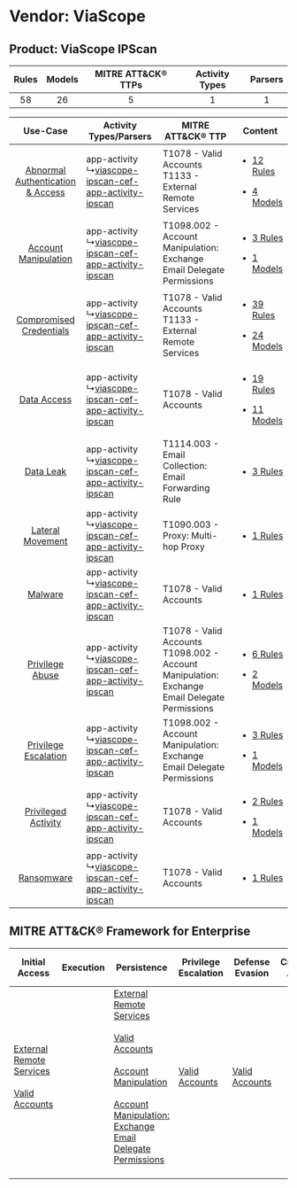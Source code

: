 Vendor: ViaScope
================
Product: ViaScope IPScan
------------------------
| Rules | Models | MITRE ATT&CK® TTPs | Activity Types | Parsers |
|:-----:|:------:|:------------------:|:--------------:|:-------:|
|  58   |   26   |         5          |       1        |    1    |

|    Use-Case    | Activity Types/Parsers    | MITRE ATT&CK® TTP    | Content    |
|:----:| ---- | ---- | ---- |
| [Abnormal Authentication & Access](../../../UseCases/uc_abnormal_authentication_&_access.md) |  app-activity<br> ↳[viascope-ipscan-cef-app-activity-ipscan](Ps/pC_viascopeipscancefappactivityipscan.md)<br> | T1078 - Valid Accounts<br>T1133 - External Remote Services<br>    | [<ul><li>12 Rules</li></ul><ul><li>4 Models</li></ul>](RM/r_m_viascope_viascope_ipscan_Abnormal_Authentication_&_Access.md) |
|    [Account Manipulation](../../../UseCases/uc_account_manipulation.md)    |  app-activity<br> ↳[viascope-ipscan-cef-app-activity-ipscan](Ps/pC_viascopeipscancefappactivityipscan.md)<br> | T1098.002 - Account Manipulation: Exchange Email Delegate Permissions<br>    | [<ul><li>3 Rules</li></ul><ul><li>1 Models</li></ul>](RM/r_m_viascope_viascope_ipscan_Account_Manipulation.md)    |
|          [Compromised Credentials](../../../UseCases/uc_compromised_credentials.md)          |  app-activity<br> ↳[viascope-ipscan-cef-app-activity-ipscan](Ps/pC_viascopeipscancefappactivityipscan.md)<br> | T1078 - Valid Accounts<br>T1133 - External Remote Services<br>    | [<ul><li>39 Rules</li></ul><ul><li>24 Models</li></ul>](RM/r_m_viascope_viascope_ipscan_Compromised_Credentials.md)         |
|    [Data Access](../../../UseCases/uc_data_access.md)    |  app-activity<br> ↳[viascope-ipscan-cef-app-activity-ipscan](Ps/pC_viascopeipscancefappactivityipscan.md)<br> | T1078 - Valid Accounts<br>    | [<ul><li>19 Rules</li></ul><ul><li>11 Models</li></ul>](RM/r_m_viascope_viascope_ipscan_Data_Access.md)    |
|    [Data Leak](../../../UseCases/uc_data_leak.md)    |  app-activity<br> ↳[viascope-ipscan-cef-app-activity-ipscan](Ps/pC_viascopeipscancefappactivityipscan.md)<br> | T1114.003 - Email Collection: Email Forwarding Rule<br>    | [<ul><li>3 Rules</li></ul>](RM/r_m_viascope_viascope_ipscan_Data_Leak.md)    |
|    [Lateral Movement](../../../UseCases/uc_lateral_movement.md)    |  app-activity<br> ↳[viascope-ipscan-cef-app-activity-ipscan](Ps/pC_viascopeipscancefappactivityipscan.md)<br> | T1090.003 - Proxy: Multi-hop Proxy<br>    | [<ul><li>1 Rules</li></ul>](RM/r_m_viascope_viascope_ipscan_Lateral_Movement.md)    |
|    [Malware](../../../UseCases/uc_malware.md)    |  app-activity<br> ↳[viascope-ipscan-cef-app-activity-ipscan](Ps/pC_viascopeipscancefappactivityipscan.md)<br> | T1078 - Valid Accounts<br>    | [<ul><li>1 Rules</li></ul>](RM/r_m_viascope_viascope_ipscan_Malware.md)    |
|    [Privilege Abuse](../../../UseCases/uc_privilege_abuse.md)    |  app-activity<br> ↳[viascope-ipscan-cef-app-activity-ipscan](Ps/pC_viascopeipscancefappactivityipscan.md)<br> | T1078 - Valid Accounts<br>T1098.002 - Account Manipulation: Exchange Email Delegate Permissions<br> | [<ul><li>6 Rules</li></ul><ul><li>2 Models</li></ul>](RM/r_m_viascope_viascope_ipscan_Privilege_Abuse.md)    |
|    [Privilege Escalation](../../../UseCases/uc_privilege_escalation.md)    |  app-activity<br> ↳[viascope-ipscan-cef-app-activity-ipscan](Ps/pC_viascopeipscancefappactivityipscan.md)<br> | T1098.002 - Account Manipulation: Exchange Email Delegate Permissions<br>    | [<ul><li>3 Rules</li></ul><ul><li>1 Models</li></ul>](RM/r_m_viascope_viascope_ipscan_Privilege_Escalation.md)    |
|    [Privileged Activity](../../../UseCases/uc_privileged_activity.md)    |  app-activity<br> ↳[viascope-ipscan-cef-app-activity-ipscan](Ps/pC_viascopeipscancefappactivityipscan.md)<br> | T1078 - Valid Accounts<br>    | [<ul><li>2 Rules</li></ul><ul><li>1 Models</li></ul>](RM/r_m_viascope_viascope_ipscan_Privileged_Activity.md)    |
|    [Ransomware](../../../UseCases/uc_ransomware.md)    |  app-activity<br> ↳[viascope-ipscan-cef-app-activity-ipscan](Ps/pC_viascopeipscancefappactivityipscan.md)<br> | T1078 - Valid Accounts<br>    | [<ul><li>1 Rules</li></ul>](RM/r_m_viascope_viascope_ipscan_Ransomware.md)    |

MITRE ATT&CK® Framework for Enterprise
--------------------------------------
| Initial Access                                                                                                                                   | Execution | Persistence                                                                                                                                                                                                                                                                                                                                 | Privilege Escalation                                                | Defense Evasion                                                     | Credential Access | Discovery | Lateral Movement | Collection                                                                                                                                                            | Command and Control                                                                                                                       | Exfiltration | Impact |
| ------------------------------------------------------------------------------------------------------------------------------------------------ | --------- | ------------------------------------------------------------------------------------------------------------------------------------------------------------------------------------------------------------------------------------------------------------------------------------------------------------------------------------------- | ------------------------------------------------------------------- | ------------------------------------------------------------------- | ----------------- | --------- | ---------------- | --------------------------------------------------------------------------------------------------------------------------------------------------------------------- | ----------------------------------------------------------------------------------------------------------------------------------------- | ------------ | ------ |
| [External Remote Services](https://attack.mitre.org/techniques/T1133)<br><br>[Valid Accounts](https://attack.mitre.org/techniques/T1078)<br><br> |           | [External Remote Services](https://attack.mitre.org/techniques/T1133)<br><br>[Valid Accounts](https://attack.mitre.org/techniques/T1078)<br><br>[Account Manipulation](https://attack.mitre.org/techniques/T1098)<br><br>[Account Manipulation: Exchange Email Delegate Permissions](https://attack.mitre.org/techniques/T1098/002)<br><br> | [Valid Accounts](https://attack.mitre.org/techniques/T1078)<br><br> | [Valid Accounts](https://attack.mitre.org/techniques/T1078)<br><br> |                   |           |                  | [Email Collection](https://attack.mitre.org/techniques/T1114)<br><br>[Email Collection: Email Forwarding Rule](https://attack.mitre.org/techniques/T1114/003)<br><br> | [Proxy: Multi-hop Proxy](https://attack.mitre.org/techniques/T1090/003)<br><br>[Proxy](https://attack.mitre.org/techniques/T1090)<br><br> |              |        |